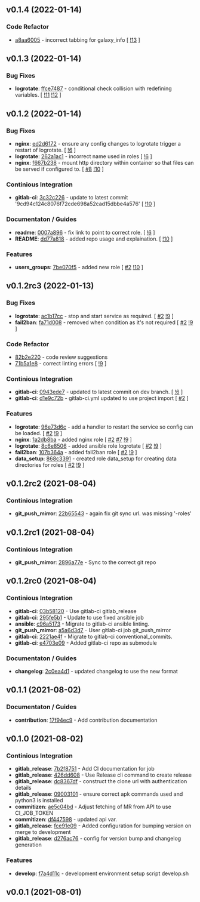 ## v0.1.4 (2022-01-14)

### Code Refactor

- [a8aa6005](https://gitlab.com/nofusscomputing/projects/ansible-roles/-/commit/a8aa600513d399a1860496bed3b2854eac90c644) - incorrect tabbing for galaxy_info [ [!13](https://gitlab.com/nofusscomputing/projects/ansible-roles/-/merge_requests/13) ]

## v0.1.3 (2022-01-14)

### Bug Fixes

- **logrotate**: [ffce7487](https://gitlab.com/nofusscomputing/projects/ansible-roles/-/commit/ffce7487c90dbcec232f0634737439dc9862ff2e) - conditional check collision with redefining variables. [ [!11](https://gitlab.com/nofusscomputing/projects/ansible-roles/-/merge_requests/11) [!12](https://gitlab.com/nofusscomputing/projects/ansible-roles/-/merge_requests/12) ]

## v0.1.2 (2022-01-14)

### Bug Fixes

- **nginx**: [ed2d6172](https://gitlab.com/nofusscomputing/projects/ansible-roles/-/commit/ed2d6172c77d4c9b5662d4b59bef8469d5eed534) - ensure any config changes to logrotate trigger a restart of logrotate. [ [!6](https://gitlab.com/nofusscomputing/projects/ansible-roles/-/merge_requests/6) ]
- **logrotate**: [262a1ac1](https://gitlab.com/nofusscomputing/projects/ansible-roles/-/commit/262a1ac19d878dc40134dbe364fa62c6d186b1fd) - incorrect name used in roles [ [!6](https://gitlab.com/nofusscomputing/projects/ansible-roles/-/merge_requests/6) ]
- **nginx**: [f667b238](https://gitlab.com/nofusscomputing/projects/ansible-roles/-/commit/f667b2384240d5d3dbadec3b8c7d8f913bf264f2) - mount http directory within container so that files can be served if configured to. [ [#8](https://gitlab.com/nofusscomputing/projects/ansible-roles/-/issues/8) [!10](https://gitlab.com/nofusscomputing/projects/ansible-roles/-/merge_requests/10) ]

### Continious Integration

- **gitlab-ci**: [3c32c226](https://gitlab.com/nofusscomputing/projects/ansible-roles/-/commit/3c32c226d307ccf399421939d6d15655f4a81683) - update to latest commit '9cd94c124c8076f72cde698a52cad15dbbe4a576' [ [!10](https://gitlab.com/nofusscomputing/projects/ansible-roles/-/merge_requests/10) ]

### Documentaton / Guides

- **readme**: [0007a896](https://gitlab.com/nofusscomputing/projects/ansible-roles/-/commit/0007a896cc7f88e6df9f3931d7c925a8419395ec) - fix link to point to correct role. [ [!6](https://gitlab.com/nofusscomputing/projects/ansible-roles/-/merge_requests/6) ]
- **README**: [dd77a818](https://gitlab.com/nofusscomputing/projects/ansible-roles/-/commit/dd77a818675c6f3a1dcc059f1149e67a34f0be15) - added repo usage and explaination. [ [!10](https://gitlab.com/nofusscomputing/projects/ansible-roles/-/merge_requests/10) ]

### Features

- **users_groups**: [7be070f5](https://gitlab.com/nofusscomputing/projects/ansible-roles/-/commit/7be070f52e9114b960c0ebcecdc17ecf82b2f7ef) - added new role [ [#2](https://gitlab.com/nofusscomputing/projects/ansible-roles/-/issues/2) [!10](https://gitlab.com/nofusscomputing/projects/ansible-roles/-/merge_requests/10) ]

## v0.1.2rc3 (2022-01-13)

### Bug Fixes

- **logrotate**: [ac1b17cc](https://gitlab.com/nofusscomputing/infrastructure/ansible-roles/-/commit/ac1b17cc64127db3c27681417a595f1a0cd73576) - stop and start service as required. [ [#2](https://gitlab.com/nofusscomputing/infrastructure/ansible-roles/-/issues/2) [!9](https://gitlab.com/nofusscomputing/infrastructure/ansible-roles/-/merge_requests/9) ]
- **fail2ban**: [fa71d008](https://gitlab.com/nofusscomputing/infrastructure/ansible-roles/-/commit/fa71d00858e09d18716ca545d2c1d9dc5d4888da) - removed when condition as it's not required [ [#2](https://gitlab.com/nofusscomputing/infrastructure/ansible-roles/-/issues/2) [!9](https://gitlab.com/nofusscomputing/infrastructure/ansible-roles/-/merge_requests/9) ]

### Code Refactor

- [82b2e220](https://gitlab.com/nofusscomputing/infrastructure/ansible-roles/-/commit/82b2e22017d0fca05ac1ea83a3f551f01ed78a53) - code review suggestions
- [71b5a1e8](https://gitlab.com/nofusscomputing/infrastructure/ansible-roles/-/commit/71b5a1e822253b51dd99578130ec86f7e0b238d6) - correct linting errors [ [!9](https://gitlab.com/nofusscomputing/infrastructure/ansible-roles/-/merge_requests/9) ]

### Continious Integration

- **gitlab-ci**: [0943ede7](https://gitlab.com/nofusscomputing/infrastructure/ansible-roles/-/commit/0943ede7e6fd1ef7184808c92f303b1433ccee03) - updated to latest commit on dev branch. [ [!6](https://gitlab.com/nofusscomputing/infrastructure/ansible-roles/-/merge_requests/6) ]
- **gitlab-ci**: [d1e9c72b](https://gitlab.com/nofusscomputing/infrastructure/ansible-roles/-/commit/d1e9c72b8e56172182b199a2210dc6ac614bc4dd) - gitlab-ci.yml updated to use project import [ [#2](https://gitlab.com/nofusscomputing/infrastructure/ansible-roles/-/issues/2) ]

### Features

- **logrotate**: [96e73d6c](https://gitlab.com/nofusscomputing/infrastructure/ansible-roles/-/commit/96e73d6c28bf1a806592f9ddaef1c304a066a631) - add a handler to restart the service so config can be loaded. [ [#2](https://gitlab.com/nofusscomputing/infrastructure/ansible-roles/-/issues/2) [!9](https://gitlab.com/nofusscomputing/infrastructure/ansible-roles/-/merge_requests/9) ]
- **nginx**: [1a2db8ba](https://gitlab.com/nofusscomputing/infrastructure/ansible-roles/-/commit/1a2db8bab4cdd10953b4943135c87d83ec741765) - added nginx role [ [#2](https://gitlab.com/nofusscomputing/infrastructure/ansible-roles/-/issues/2) [#7](https://gitlab.com/nofusscomputing/infrastructure/ansible-roles/-/issues/7) [!9](https://gitlab.com/nofusscomputing/infrastructure/ansible-roles/-/merge_requests/9) ]
- **logrotate**: [8c6e8506](https://gitlab.com/nofusscomputing/infrastructure/ansible-roles/-/commit/8c6e8506534e5c6b1801e2580fe0d098c7a77430) - added ansible role logrotate [ [#2](https://gitlab.com/nofusscomputing/infrastructure/ansible-roles/-/issues/2) [!9](https://gitlab.com/nofusscomputing/infrastructure/ansible-roles/-/merge_requests/9) ]
- **fail2ban**: [107b364a](https://gitlab.com/nofusscomputing/infrastructure/ansible-roles/-/commit/107b364a7990454ff5118abc711523609215e0b1) - added fail2ban role [ [#2](https://gitlab.com/nofusscomputing/infrastructure/ansible-roles/-/issues/2) [!9](https://gitlab.com/nofusscomputing/infrastructure/ansible-roles/-/merge_requests/9) ]
- **data_setup**: [868c3391](https://gitlab.com/nofusscomputing/infrastructure/ansible-roles/-/commit/868c33917b84a1f991a67be0c35fd4399ce69ae8) - created role data_setup for creating data directories for roles [ [#2](https://gitlab.com/nofusscomputing/infrastructure/ansible-roles/-/issues/2) [!9](https://gitlab.com/nofusscomputing/infrastructure/ansible-roles/-/merge_requests/9) ]

## v0.1.2rc2 (2021-08-04)

### Continious Integration

- **git_push_mirror**: [22b65543](https://gitlab.com/nofusscomputing/infrastructure/ansible-roles/-/commit/22b65543a6024e46dc9db6e9783322795b0414b7) - again fix git sync url. was missing '-roles'

## v0.1.2rc1 (2021-08-04)

### Continious Integration

- **git_push_mirror**: [2896a77e](https://gitlab.com/nofusscomputing/infrastructure/ansible-roles/-/commit/2896a77ee6f93da1e19b52c1a997c1e033e58ab7) - Sync to the correct git repo

## v0.1.2rc0 (2021-08-04)

### Continious Integration

- **gitlab-ci**: [03b58120](https://gitlab.com/nofusscomputing/infrastructure/ansible-roles/-/commit/03b5812077136bc720b95b72dc8d6c0bbe3726d7) - Use gitlab-ci gitlab_release
- **gitlab-ci**: [295fe5b1](https://gitlab.com/nofusscomputing/infrastructure/ansible-roles/-/commit/295fe5b1dbf0923b4e456440ee88acacaaa8d8b3) - Update to use fixed ansible job
- **ansible**: [c96a5173](https://gitlab.com/nofusscomputing/infrastructure/ansible-roles/-/commit/c96a517316a1c391abb17d8e376f16f3c0b6f48b) - Migrate to gitlab-ci ansible linting.
- **git_push_mirror**: [a5a6d3d7](https://gitlab.com/nofusscomputing/infrastructure/ansible-roles/-/commit/a5a6d3d71e7112a195925f6f1ee79ec1ee40fda6) - User gitlab-ci job git_push_mirror
- **gitlab-ci**: [2221ae4f](https://gitlab.com/nofusscomputing/infrastructure/ansible-roles/-/commit/2221ae4f22233008421356efa0eb55a596e64b86) - Migrate to gitlab-ci conventional_commits.
- **gitlab-ci**: [e4703e09](https://gitlab.com/nofusscomputing/infrastructure/ansible-roles/-/commit/e4703e09a30a5945a186965f39940b548929b037) - Added gitlab-ci repo as submodule

### Documentaton / Guides

- **changelog**: [2c0ea4d1](https://gitlab.com/nofusscomputing/infrastructure/ansible-roles/-/commit/2c0ea4d1ba6e2da59cfb15dc2e61cfb237412d66) - updated changelog to use the new format

## v0.1.1 (2021-08-02)

### Documentaton / Guides

- **contribution**: [17f94ec9](https://gitlab.com/nofusscomputing/infrastructure/ansible-roles/-/commit/17f94ec9bb415596f162c88c814a037fae21e8d3) - Add contribution documentation

## v0.1.0 (2021-08-02)

### Continious Integration

- **gitlab_release**: [7b2f8751](https://gitlab.com/nofusscomputing/infrastructure/ansible-roles/-/commit/7b2f875185fddaeda0553f8efba3ab6140d69608) - Add CI documentation for job
- **gitlab_release**: [426dd608](https://gitlab.com/nofusscomputing/infrastructure/ansible-roles/-/commit/426dd608690a9992c5ab45077edbd773396d23f3) - Use Release cli command to create release
- **gitlab_release**: [dc8367df](https://gitlab.com/nofusscomputing/infrastructure/ansible-roles/-/commit/dc8367df586ce1b3304566c41b07e2ee2b95374d) - construct the clone url with authentication details
- **gitlab_release**: [09003101](https://gitlab.com/nofusscomputing/infrastructure/ansible-roles/-/commit/09003101b86a45fa700b1e969b229d605aeef274) - ensure correct apk commands used and python3 is installed
- **commitizen**: [ae5c04bd](https://gitlab.com/nofusscomputing/infrastructure/ansible-roles/-/commit/ae5c04bd1ad0d32a3e4ca8e3e680ccf9f178fbf5) - Adjust fetching of MR from API to use CI_JOB_TOKEN
- **commitizen**: [df447598](https://gitlab.com/nofusscomputing/infrastructure/ansible-roles/-/commit/df44759893f930468e48d21f30b669433718be07) - updated api var.
- **gitlab_release**: [fce91e09](https://gitlab.com/nofusscomputing/infrastructure/ansible-roles/-/commit/fce91e098431e5cf7656aab8da72d464d1da8fab) - Added configuration for bumping version on merge to development
- **gitlab_release**: [d276ac76](https://gitlab.com/nofusscomputing/infrastructure/ansible-roles/-/commit/d276ac76560722ce2a67f81041d00eaf5cd87175) - config for version bump and changelog generation

### Features

- **develop**: [f7a4d11c](https://gitlab.com/nofusscomputing/infrastructure/ansible-roles/-/commit/f7a4d11c81e6e2e99ce19dc1392aee566192107e) - development environment setup script develop.sh

## v0.0.1 (2021-08-01)
